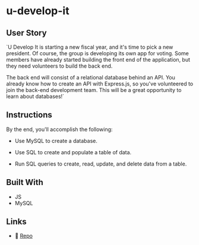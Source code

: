 # u-develop-it

## User Story
`U Develop It is starting a new fiscal year, and it's time to pick a new president. Of course, the group is developing its own app for voting. Some members have already started building the front end of the application, but they need volunteers to build the back end.

The back end will consist of a relational database behind an API. You already know how to create an API with Express.js, so you've volunteered to join the back-end development team. This will be a great opportunity to learn about databases!`

## Instructions
By the end, you'll accomplish the following:

* Use MySQL to create a database.

* Use SQL to create and populate a table of data.

* Run SQL queries to create, read, update, and delete data from a table.

## Built With
* JS
* MySQL

## Links
* 💾 [Repo](https://github.com/gallolopez1/u-develop-it)
